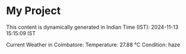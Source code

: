 # My Project

This content is dynamically generated in Indian Time (IST): 2024-11-13 15:15:09 IST


Current Weather in Coimbatore:
Temperature: 27.88 °C
Condition: haze
